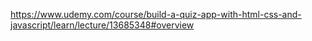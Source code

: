 https://www.udemy.com/course/build-a-quiz-app-with-html-css-and-javascript/learn/lecture/13685348#overview
